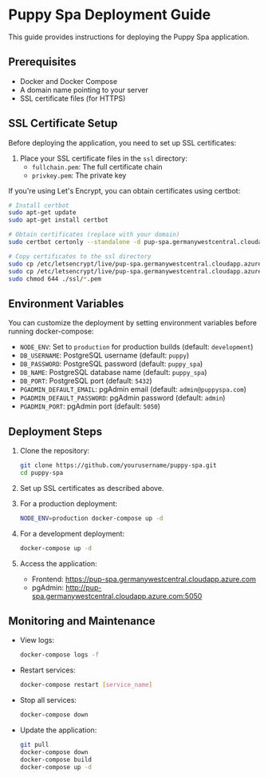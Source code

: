 # Puppy Spa Deployment Guide

This guide provides instructions for deploying the Puppy Spa application.

## Prerequisites

- Docker and Docker Compose
- A domain name pointing to your server
- SSL certificate files (for HTTPS)

## SSL Certificate Setup

Before deploying the application, you need to set up SSL certificates:

1. Place your SSL certificate files in the `ssl` directory:
   - `fullchain.pem`: The full certificate chain
   - `privkey.pem`: The private key

If you're using Let's Encrypt, you can obtain certificates using certbot:

```bash
# Install certbot
sudo apt-get update
sudo apt-get install certbot

# Obtain certificates (replace with your domain)
sudo certbot certonly --standalone -d pup-spa.germanywestcentral.cloudapp.azure.com

# Copy certificates to the ssl directory
sudo cp /etc/letsencrypt/live/pup-spa.germanywestcentral.cloudapp.azure.com/fullchain.pem ./ssl/
sudo cp /etc/letsencrypt/live/pup-spa.germanywestcentral.cloudapp.azure.com/privkey.pem ./ssl/
sudo chmod 644 ./ssl/*.pem
```

## Environment Variables

You can customize the deployment by setting environment variables before running docker-compose:

- `NODE_ENV`: Set to `production` for production builds (default: `development`)
- `DB_USERNAME`: PostgreSQL username (default: `puppy`)
- `DB_PASSWORD`: PostgreSQL password (default: `puppy_spa`)
- `DB_NAME`: PostgreSQL database name (default: `puppy_spa`)
- `DB_PORT`: PostgreSQL port (default: `5432`)
- `PGADMIN_DEFAULT_EMAIL`: pgAdmin email (default: `admin@puppyspa.com`)
- `PGADMIN_DEFAULT_PASSWORD`: pgAdmin password (default: `admin`)
- `PGADMIN_PORT`: pgAdmin port (default: `5050`)

## Deployment Steps

1. Clone the repository:
   ```bash
   git clone https://github.com/yourusername/puppy-spa.git
   cd puppy-spa
   ```

2. Set up SSL certificates as described above.

3. For a production deployment:
   ```bash
   NODE_ENV=production docker-compose up -d
   ```

4. For a development deployment:
   ```bash
   docker-compose up -d
   ```

5. Access the application:
   - Frontend: https://pup-spa.germanywestcentral.cloudapp.azure.com
   - pgAdmin: http://pup-spa.germanywestcentral.cloudapp.azure.com:5050

## Monitoring and Maintenance

- View logs:
  ```bash
  docker-compose logs -f
  ```

- Restart services:
  ```bash
  docker-compose restart [service_name]
  ```

- Stop all services:
  ```bash
  docker-compose down
  ```

- Update the application:
  ```bash
  git pull
  docker-compose down
  docker-compose build
  docker-compose up -d
  ``` 